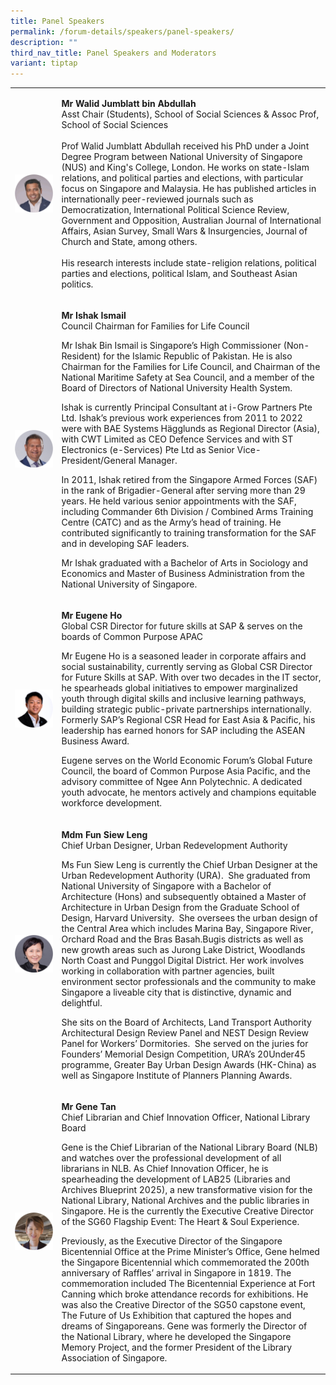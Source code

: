 ```yaml
---
title: Panel Speakers
permalink: /forum-details/speakers/panel-speakers/
description: ""
third_nav_title: Panel Speakers and Moderators
variant: tiptap
---
```

<table style="minWidth: 50px">
<colgroup>
<col>
<col>
</colgroup>
<tbody>
<tr>
<th rowspan="1" colspan="1">
<div class="isomer-image-wrapper">
<img style="width: 100%" height="auto" width="100%" alt="" src="/images/PF 2025/Forum Details/Speakers_Walid_Jumblatt_bin_Abdullah.png">
</div>
</th>
<td rowspan="1" colspan="1">
<p><strong>Mr Walid Jumblatt bin Abdullah</strong>
<br>Asst Chair (Students), School of Social Sciences &amp; Assoc Prof, School
of Social Sciences&nbsp;
<br>
<br>Prof Walid Jumblatt Abdullah received his PhD under a Joint Degree Program
between National University of Singapore (NUS) and King's College, London.
He works on state-Islam relations, and political parties and elections,
with particular focus on Singapore and Malaysia. He has published articles
in internationally peer-reviewed journals such as Democratization, International
Political Science Review, Government and Opposition, Australian Journal
of International Affairs, Asian Survey, Small Wars &amp; Insurgencies,
Journal of Church and State, among others.&nbsp;
<br>&nbsp;
<br>His research interests include state-religion relations, political parties
and elections, political Islam, and Southeast Asian politics.</p>
</td>
</tr>
<tr>
<td rowspan="1" colspan="1">
<div class="isomer-image-wrapper">
<img style="width: 100%" height="auto" width="100%" alt="" src="/images/PF 2025/Forum Details/Speakers_Ishak_Ismail.png">
</div>
</td>
<td rowspan="1" colspan="1">
<p><strong>Mr Ishak Ismail&nbsp;</strong>&nbsp;
<br>Council Chairman for Families for Life Council&nbsp;</p>
<p></p>
<p>Mr Ishak Bin Ismail is Singapore’s High Commissioner (Non-Resident) for
the Islamic Republic of Pakistan. He is also Chairman for the Families
for Life Council, and Chairman of the National Maritime Safety at Sea Council,
and a member of the Board of Directors of National University Health System.&nbsp;&nbsp;&nbsp;</p>
<p>Ishak is currently Principal Consultant at i-Grow Partners Pte Ltd. Ishak’s
previous work experiences from 2011 to 2022 were with BAE Systems Hägglunds
as Regional Director (Asia), with CWT Limited as CEO Defence Services and
with ST Electronics (e-Services) Pte Ltd as Senior Vice-President/General
Manager.&nbsp;</p>
<p></p>
<p>In 2011, Ishak retired from the Singapore Armed Forces (SAF) in the rank
of Brigadier-General after serving more than 29 years. He held various
senior appointments with the SAF, including Commander 6th Division / Combined
Arms Training Centre (CATC) and as the Army’s head of training. He contributed
significantly to training transformation for the SAF and in developing
SAF leaders.&nbsp;&nbsp;&nbsp;</p>
<p></p>
<p>Mr Ishak graduated with a Bachelor of Arts in Sociology and Economics
and Master of Business Administration from the National University of Singapore.&nbsp;</p>
</td>
</tr>
<tr>
<td rowspan="1" colspan="1">
<div class="isomer-image-wrapper">
<img style="width: 100%" height="auto" width="100%" alt="" src="/images/PF 2025/Forum Details/Speakers_Eugene_Ho.png">
</div>
</td>
<td rowspan="1" colspan="1">
<p><strong>Mr Eugene Ho</strong>&nbsp;<strong>&nbsp;</strong>&nbsp;
<br>Global CSR Director for future skills at SAP &amp; serves on the boards
of Common Purpose APAC</p>
<p>Mr Eugene Ho is a seasoned leader in corporate affairs and social sustainability,
currently serving as Global CSR Director for Future Skills at SAP. With
over two decades in the IT sector, he spearheads global initiatives to
empower marginalized youth through digital skills and inclusive learning
pathways, building strategic public-private partnerships internationally.
Formerly SAP’s Regional CSR Head for East Asia &amp; Pacific, his leadership
has earned honors for SAP including the ASEAN Business Award.</p>
<p>Eugene serves on the World Economic Forum’s Global Future Council, the
board of Common Purpose Asia Pacific, and the advisory committee of Ngee
Ann Polytechnic. A dedicated youth advocate, he mentors actively and champions
equitable workforce development.</p>
</td>
</tr>
<tr>
<td rowspan="1" colspan="1">
<div class="isomer-image-wrapper">
<img style="width: 100%" height="auto" width="100%" alt="" src="/images/PF 2025/Forum Details/Speakers_Fun_Siew_Leng.png">
</div>
</td>
<td rowspan="1" colspan="1">
<p><strong>Mdm Fun Siew Leng</strong>&nbsp;<strong>&nbsp;</strong>&nbsp;
<br>Chief Urban Designer, Urban Redevelopment Authority&nbsp;</p>
<p>Ms Fun Siew Leng is currently the Chief Urban Designer at the Urban Redevelopment
Authority (URA).&nbsp; She graduated from National University of Singapore
with a Bachelor of Architecture (Hons) and subsequently obtained a Master
of Architecture in Urban Design from the Graduate School of Design, Harvard
University.&nbsp; She oversees the urban design of the Central Area which
includes Marina Bay, Singapore River, Orchard Road and the Bras Basah.Bugis
districts as well as new growth areas such as Jurong Lake District, Woodlands
North Coast and Punggol Digital District. Her work involves working in
collaboration with partner agencies, built environment sector professionals
and the community to make Singapore a liveable city that is distinctive,
dynamic and delightful.&nbsp;&nbsp;&nbsp;</p>
<p>She sits on the Board of Architects, Land Transport Authority Architectural
Design Review Panel and NEST Design Review Panel for Workers’ Dormitories.&nbsp;
She served on the juries for Founders’ Memorial Design Competition, URA’s
20Under45 programme, Greater Bay Urban Design Awards (HK-China) as well
as Singapore Institute of Planners Planning Awards.&nbsp;</p>
</td>
</tr>
<tr>
<td rowspan="1" colspan="1">
<div class="isomer-image-wrapper">
<img style="width: 100%" height="auto" width="100%" alt="" src="/images/PF 2025/Forum Details/Speakers_Gene_Tan.png">
</div>
</td>
<td rowspan="1" colspan="1">
<p><strong>Mr Gene Tan</strong>&nbsp;<strong>&nbsp;</strong>&nbsp;
<br>Chief Librarian and Chief Innovation Officer, National Library Board</p>
<p>Gene is the Chief Librarian of the National Library Board (NLB) and watches
over the professional development of all librarians in NLB. As Chief Innovation
Officer, he is spearheading the development of LAB25 (Libraries and Archives
Blueprint 2025), a new transformative vision for the National Library,
National Archives and the public libraries in Singapore. He is the currently
the Executive Creative Director of the SG60 Flagship Event: The Heart &amp;
Soul Experience.&nbsp;</p>
<p>Previously, as the Executive Director of the Singapore Bicentennial Office
at the Prime Minister’s Office, Gene helmed the Singapore Bicentennial
which commemorated the 200th anniversary of Raffles’ arrival in Singapore
in 1819. The commemoration included The Bicentennial Experience at Fort
Canning which broke attendance records for exhibitions. He was also the
Creative Director of the SG50 capstone event, The Future of Us Exhibition
that captured the hopes and dreams of Singaporeans. Gene was formerly the
Director of the National Library, where he developed the Singapore Memory
Project, and the former President of the Library Association of Singapore.&nbsp;&nbsp;&nbsp;</p>
</td>
</tr>
</tbody>
</table>
<p></p>